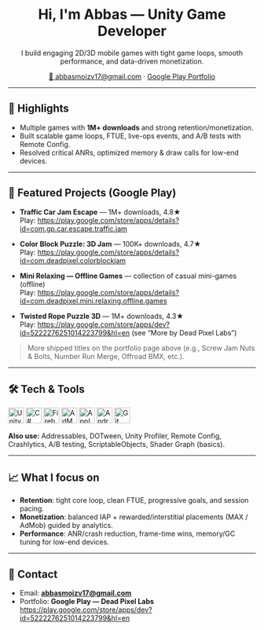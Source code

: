 <!-- PROFILE HEADER -->
<h1 align="center">Hi, I'm Abbas — Unity Game Developer</h1>
<p align="center">
  I build engaging 2D/3D mobile games with tight game loops, smooth performance, and data-driven monetization.
</p>

<p align="center">
  <a href="mailto:abbasmoizv17@gmail.com">📧 abbasmoizv17@gmail.com</a> ·
  <a href="https://play.google.com/store/apps/dev?id=5222276251014223799&hl=en">Google Play Portfolio</a>
</p>

---

## 🚀 Highlights
- Multiple games with **1M+ downloads** and strong retention/monetization.
- Built scalable game loops, FTUE, live-ops events, and A/B tests with Remote Config.
- Resolved critical ANRs, optimized memory & draw calls for low-end devices.

---

## 🧩 Featured Projects (Google Play)
- **Traffic Car Jam Escape** — 1M+ downloads, 4.8★  
  Play: https://play.google.com/store/apps/details?id=com.gp.car.escape.traffic.jam

- **Color Block Puzzle: 3D Jam** — 100K+ downloads, 4.7★  
  Play: https://play.google.com/store/apps/details?id=com.deadpixel.colorblockjam

- **Mini Relaxing — Offline Games** — collection of casual mini-games (offline)  
  Play: https://play.google.com/store/apps/details?id=com.deadpixel.mini.relaxing.offline.games

- **Twisted Rope Puzzle 3D** — 1M+ downloads, 4.3★  
  Play: https://play.google.com/store/apps/dev?id=5222276251014223799&hl=en (see “More by Dead Pixel Labs”)

> More shipped titles on the portfolio page above (e.g., Screw Jam Nuts & Bolts, Number Run Merge, Offroad BMX, etc.).

---

## 🛠️ Tech & Tools

<p>
  <!-- Unity -->
  <img alt="Unity" title="Unity" height="32"
       src="https://cdn.jsdelivr.net/gh/devicons/devicon/icons/unity/unity-original.svg" />
  <!-- C# -->
  <img alt="C#" title="C#" height="32"
       src="https://cdn.jsdelivr.net/gh/devicons/devicon/icons/csharp/csharp-original.svg" />
  <!-- Firebase -->
  <img alt="Firebase" title="Firebase" height="32"
       src="https://cdn.jsdelivr.net/gh/devicons/devicon/icons/firebase/firebase-plain.svg" />
  <!-- AdMob (fixed icon) -->
  <img alt="AdMob" title="Google AdMob" height="32"
       src="https://upload.wikimedia.org/wikipedia/commons/9/9b/Google_AdMob_logo.svg" />
  <!-- AppLovin / MAX -->
  <img alt="AppLovin (MAX)" title="AppLovin / MAX" height="32"
       src="https://cdn.simpleicons.org/applovin" />
  <!-- Android / Play -->
  <img alt="Android" title="Android" height="32"
       src="https://cdn.jsdelivr.net/gh/devicons/devicon/icons/android/android-original.svg" />
  <!-- Git -->
  <img alt="Git" title="Git" height="32"
       src="https://cdn.jsdelivr.net/gh/devicons/devicon/icons/git/git-original.svg" />
</p>

**Also use:** Addressables, DOTween, Unity Profiler, Remote Config, Crashlytics, A/B testing, ScriptableObjects, Shader Graph (basics).

---

## 📈 What I focus on
- **Retention**: tight core loop, clean FTUE, progressive goals, and session pacing.  
- **Monetization**: balanced IAP + rewarded/interstitial placements (MAX / AdMob) guided by analytics.  
- **Performance**: ANR/crash reduction, frame-time wins, memory/GC tuning for low-end devices.

---

## 💬 Contact
- Email: **abbasmoizv17@gmail.com**  
- Portfolio: **Google Play — Dead Pixel Labs**  
  https://play.google.com/store/apps/dev?id=5222276251014223799&hl=en

